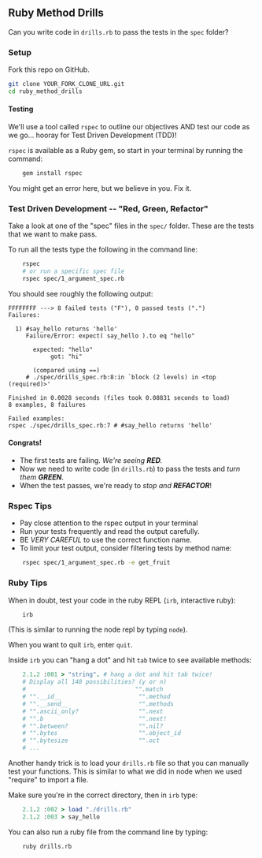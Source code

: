 ## Ruby Method Drills

Can you write code in `drills.rb` to pass the tests in the `spec` folder?

### Setup

Fork this repo on GitHub.

``` bash
git clone YOUR_FORK_CLONE_URL.git
cd ruby_method_drills
```

#### Testing

We'll use a tool called `rspec`  to outline our objectives AND test our code as we go... hooray for Test Driven Development (TDD)!

`rspec` is available as a Ruby gem, so start in your terminal by running the command:

``` bash
    gem install rspec
```

You might get an error here, but we believe in you. Fix it.

### Test Driven Development -- "Red, Green, Refactor"

Take a look at one of the "spec" files in the `spec/` folder. These are the tests that we want to make pass.

To run all the tests type the following in the command line:

```bash
    rspec
    # or run a specific spec file
    rspec spec/1_argument_spec.rb
```

You should see roughly the following output:

    FFFFFFFF ---> 8 failed tests ("F"), 0 passed tests (".")
    Failures:

      1) #say_hello returns 'hello'
         Failure/Error: expect( say_hello ).to eq "hello"
           
           expected: "hello"
                got: "hi"
           
           (compared using ==)
         # ./spec/drills_spec.rb:8:in `block (2 levels) in <top (required)>'
    
    Finished in 0.0028 seconds (files took 0.08831 seconds to load)
    8 examples, 8 failures

    Failed examples:
    rspec ./spec/drills_spec.rb:7 # #say_hello returns 'hello'


#### Congrats!
* The first tests are failing. _We're seeing **RED**._
* Now we need to write code (in `drills.rb`) to pass the tests and _turn them **GREEN**_. 
* When the test passes, we're ready to _stop and **REFACTOR**_!

### Rspec Tips

* Pay close attention to the rspec output in your terminal
* Run your tests frequently and read the output carefully.
* BE *VERY CAREFUL* to use the correct function name.
* To limit your test output, consider filtering tests by method name:  
``` bash
    rspec spec/1_argument_spec.rb -e get_fruit
```

### Ruby Tips

When in doubt, test your code in the ruby REPL (`irb`, interactive ruby):  
``` bash
    irb
```

(This is similar to running the node repl by typing `node`).

When you want to quit `irb`, enter `quit`.

Inside `irb` you can "hang a dot" and hit `tab` twice to see available methods:

``` ruby
    2.1.2 :001 > "string". # hang a dot and hit tab twice!
    # Display all 148 possibilities? (y or n)
    #                               "".match
    # "".__id__                      "".method
    # "".__send__                    "".methods
    # "".ascii_only?                 "".next
    # "".b                           "".next!
    # "".between?                    "".nil?
    # "".bytes                       "".object_id
    # "".bytesize                    "".oct
    # ...
```

Another handy trick is to load your `drills.rb` file so that you can manually test your functions. This is similar to what we did in node when we used "require" to import a file.

Make sure you're in the correct directory, then in `irb` type:  
``` ruby
    2.1.2 :002 > load "./drills.rb"
    2.1.2 :003 > say_hello
```

You can also run a ruby file from the command line by typing:

``` bash
    ruby drills.rb
```

